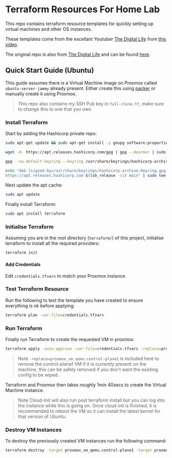 # Terraform Resources For Home Lab
This repo contains terraform resource templates for quickly setting up virtual machines and other OS instances.

These templates come from the excellant Youtuber [The Digital Life](https://www.youtube.com/c/TheDigitalLifeTech) from [this video](https://www.youtube.com/watch?v=dvyeoDBUtsU).

The original repo is also from [The Digital Life](https://www.youtube.com/c/TheDigitalLifeTech) and can be found [here](https://github.com/xcad2k/boilerplates).

## Quick Start Guide (Ubuntu)

This guide assumes there is a Virtual Machine image on Proxmox called `ubuntu-server-jammy` already present. Either create this using [packer](https://github.com/padraigconnolly/packer) or manually create it using Proxmox.

> This repo also contains my SSH Pub key in `full-clone.tf`, make sure to change this to one that you own

### Install Terraform

Start by adding the Hashicorp private repo:
```bash
sudo apt-get update && sudo apt-get install -y gnupg software-properties-common

wget -O- https://apt.releases.hashicorp.com/gpg | gpg --dearmor | sudo tee /usr/share/keyrings/hashicorp-archive-keyring.gpg

gpg --no-default-keyring --keyring /usr/share/keyrings/hashicorp-archive-keyring.gpg --fingerprint

echo "deb [signed-by=/usr/share/keyrings/hashicorp-archive-keyring.gpg] \
https://apt.releases.hashicorp.com $(lsb_release -cs) main" | sudo tee /etc/apt/sources.list.d/hashicorp.list
```

Next update the apt cache:
```bash
sudo apt update
```

Finally install Terraform:
```bash
sudo apt install terraform
```

### Initialise Terraform

Assuming you are in the root directory (`terraform/`) of this project, initialise terraform to install all the required providers:
```bash
terraform init
```

#### Add Credentials

Edit `credentials.tfvars` to match your Proxmox instance

### Test Terraform Resource

Run the following to test the template you have created to ensure everything is ok before applying:
```bash
terraform plan -var-file=credentials.tfvars
```

### Run Terraform

Finally run Terraform to create the requested VM in proxmox:
```bash
terraform apply -auto-approve -var-file=credentials.tfvars -replace=proxmox_vm_qemu.control-plane1 -replace=proxmox_vm_qemu.worker-node1 -replace=proxmox_vm_qemu.worker-node2
```
> Note `-replace=proxmox_vm_qemu.control-plane1` is included here to remove the control-plane1 VM if it is currently present on the machine, this can be safely removed if you don't want the existing config to be wiped.

Terraform and Proxmox then takes roughly 1min 40secs to create the Virtual Machine instance.
> Note Cloud-Init will also run post terraform install but you can log into the instance while this is going on. Once cloud init is finished, it is recommended to reboot the VM so it can install the latest kernel for that version of Ubuntu.

### Destroy VM Instances
To destroy the previously created VM instances run the following command:
```bash
terraform destroy -target proxmox_vm_qemu.control-plane1 -target proxmox_vm_qemu.worker-node1 -target proxmox_vm_qemu.worker-node2 -var-file=credentials.tfvars
```

